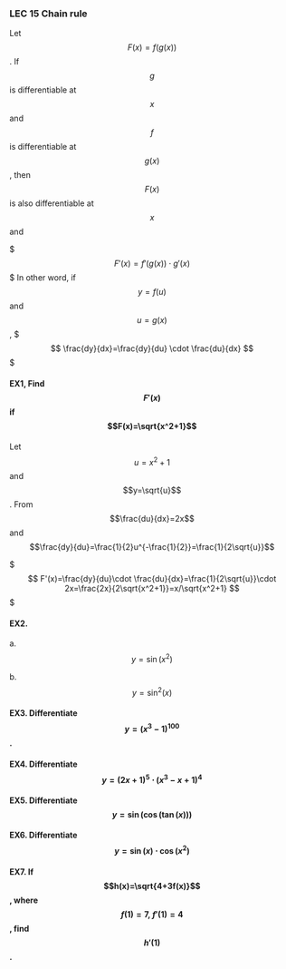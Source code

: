 ### LEC 15 Chain rule

Let $$F(x)=f(g(x))$$. If $$g$$ is differentiable at $$x$$ and $$f$$ is differentiable at $$g(x)$$, then $$F(x)$$ is also differentiable at $$x$$ and


$$$
F'(x)=f'(g(x))\cdot g'(x)
$$$
In other word, if $$y=f(u)$$ and $$u=g(x)$$ ,
$$$
\frac{dy}{dx}=\frac{dy}{du} \cdot \frac{du}{dx}
$$$

#### EX1,  Find $$F'(x)$$ if $$F(x)=\sqrt{x^2+1}$$

Let $$u=x^2+1$$ and $$y=\sqrt{u}$$. From $$\frac{du}{dx}=2x$$ and $$\frac{dy}{du}=\frac{1}{2}u^{-\frac{1}{2}}=\frac{1}{2\sqrt{u}}$$

$$$
F'(x)=\frac{dy}{du}\cdot \frac{du}{dx}=\frac{1}{2\sqrt{u}}\cdot 2x=\frac{2x}{2\sqrt{x^2+1}}=x/\sqrt{x^2+1}
$$$

#### EX2.
a. $$y=\sin(x^2)$$ 


b.$$y=\sin^2(x)$$


#### EX3. Differentiate $$y=(x^3-1)^{100}$$.


#### EX4. Differentiate $$y=(2x+1)^5\cdot(x^3-x+1)^4$$


#### EX5.  Differentiate $$y=\sin(\cos(\tan(x)))$$


#### EX6.  Differentiate $$y=\sin(x)\cdot \cos(x^2)$$


#### EX7. If $$h(x)=\sqrt{4+3f(x)}$$, where $$f(1)=7,~f'(1)=4$$, find $$h'(1)$$.
